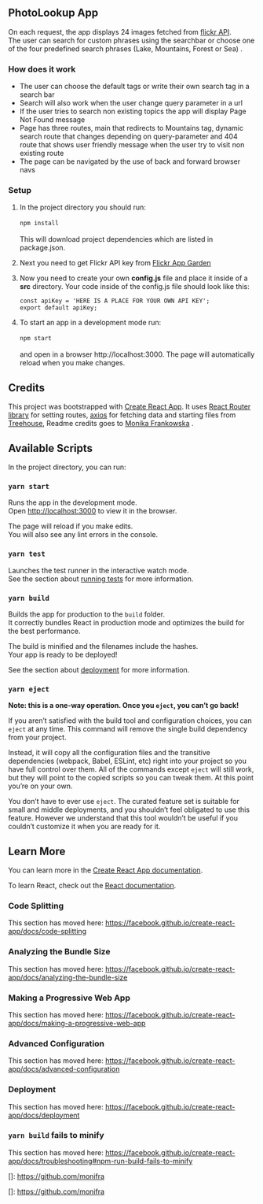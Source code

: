 ## PhotoLookup App
On each request, the app displays 24 images fetched from [flickr API](https://www.flickr.com/).<br/>  The user can search for custom phrases using the searchbar or choose one of the four predefined search phrases (Lake, Mountains, Forest or Sea) .      

### How does it work
- The user can choose the default tags or write their own search tag in a search bar
- Search will also work when the user change query parameter in a url
- If the user tries to search non existing topics the app will display Page Not Found message
- Page has three routes, main that redirects to Mountains tag, dynamic search route that changes depending on query-parameter and 404 route that shows user friendly message when the user try to visit non existing route 
- The page can be navigated by the use of back and forward browser navs

### Setup

1. In the project directory you should run:<br/><br/>
`npm install`<br/><br/> This will download project dependencies which are listed in package.json.

2. Next you need to get Flickr API key from [Flickr App Garden](https://www.flickr.com/services/apps/create/apply/) <br/>

3. Now you need to create your own **config.js** file and place it inside of a **src** directory. Your code inside of the config.js file should look like this:
    ```
    const apiKey = 'HERE IS A PLACE FOR YOUR OWN API KEY';
    export default apiKey;
    ```
4. To start an app in a development mode run:<br/><br/>
    `npm start`<br/><br/>
    and open in a browser http://localhost:3000. The page will automatically reload when you make changes.
    
## Credits
This project was bootstrapped with [Create React App](https://github.com/facebook/create-react-app).
It uses [React Router library]( https://reacttraining.com/react-router/) for setting routes, 
[axios]((https://github.com/axios/axios)) for fetching data and starting 
files from [Treehouse](https://teamtreehouse.com), Readme credits goes to [Monika Frankowska](https://github.com/monifra) .   


## Available Scripts
In the project directory, you can run:

### `yarn start`

Runs the app in the development mode.<br />
Open [http://localhost:3000](http://localhost:3000) to view it in the browser.

The page will reload if you make edits.<br />
You will also see any lint errors in the console.

### `yarn test`

Launches the test runner in the interactive watch mode.<br />
See the section about [running tests](https://facebook.github.io/create-react-app/docs/running-tests) for more information.

### `yarn build`

Builds the app for production to the `build` folder.<br />
It correctly bundles React in production mode and optimizes the build for the best performance.

The build is minified and the filenames include the hashes.<br />
Your app is ready to be deployed!

See the section about [deployment](https://facebook.github.io/create-react-app/docs/deployment) for more information.

### `yarn eject`

**Note: this is a one-way operation. Once you `eject`, you can’t go back!**

If you aren’t satisfied with the build tool and configuration choices, you can `eject` at any time. This command will remove the single build dependency from your project.

Instead, it will copy all the configuration files and the transitive dependencies (webpack, Babel, ESLint, etc) right into your project so you have full control over them. All of the commands except `eject` will still work, but they will point to the copied scripts so you can tweak them. At this point you’re on your own.

You don’t have to ever use `eject`. The curated feature set is suitable for small and middle deployments, and you shouldn’t feel obligated to use this feature. However we understand that this tool wouldn’t be useful if you couldn’t customize it when you are ready for it.

## Learn More

You can learn more in the [Create React App documentation](https://facebook.github.io/create-react-app/docs/getting-started).

To learn React, check out the [React documentation](https://reactjs.org/).

### Code Splitting

This section has moved here: https://facebook.github.io/create-react-app/docs/code-splitting

### Analyzing the Bundle Size

This section has moved here: https://facebook.github.io/create-react-app/docs/analyzing-the-bundle-size

### Making a Progressive Web App

This section has moved here: https://facebook.github.io/create-react-app/docs/making-a-progressive-web-app

### Advanced Configuration

This section has moved here: https://facebook.github.io/create-react-app/docs/advanced-configuration

### Deployment

This section has moved here: https://facebook.github.io/create-react-app/docs/deployment

### `yarn build` fails to minify

This section has moved here: https://facebook.github.io/create-react-app/docs/troubleshooting#npm-run-build-fails-to-minify


[]: https://github.com/monifra

[]: https://github.com/monifra